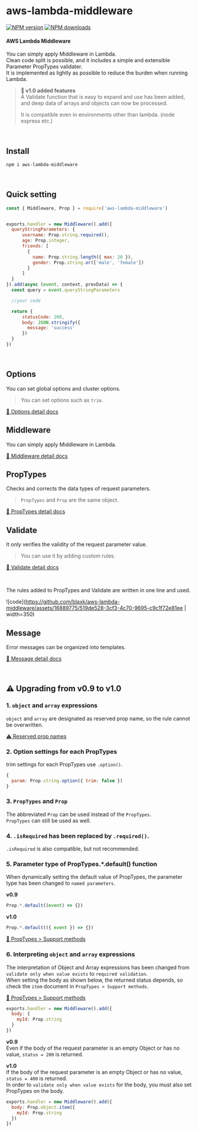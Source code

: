 # aws-lambda-middleware

[![NPM version](https://img.shields.io/npm/v/aws-lambda-middleware.svg)](https://www.npmjs.com/package/aws-lambda-middleware)
[![NPM downloads](https://img.shields.io/npm/dm/aws-lambda-middleware.svg)](https://www.npmjs.com/package/aws-lambda-middleware)

#### AWS Lambda Middleware  
You can simply apply Middleware in Lambda.       
Clean code split is possible, and it includes a simple and extensible Parameter PropTypes validater.  
It is implemented as lightly as possible to reduce the burden when running Lambda.   

> **🚀 v1.0 added features**   
> A Validate function that is easy to expand and use has been added, and deep data of arrays and objects can now be processed.   
> 
> It is compatible even in environments other than lambda. (node express etc.)    

&nbsp;

## Install

```bash
npm i aws-lambda-middleware
```
&nbsp;

## Quick setting
```js
const { Middleware, Prop } = require('aws-lambda-middleware')


exports.handler = new Middleware().add({
  queryStringParameters: {
      username: Prop.string.required(),
      age: Prop.integer,
      friends: [
        {
          name: Prop.string.length({ max: 20 }),
          gender: Prop.string.or(['male', 'female'])
        }
      ]
  }
}).add(async (event, context, prevData) => {
  const query = event.queryStringParameters

  //your code

  return {
      statusCode: 200,
      body: JSON.stringify({
        message: 'success'
      })
  }
})
```

&nbsp;

## Options
You can set global options and cluster options.  
> You can set options such as `trim`.   

[📖 Options detail docs](docs/OPTIONS.md)

## Middleware
You can simply apply Middleware in Lambda.   

[📖 Middleware detail docs](docs/MIDDLEWEAR.md)

## PropTypes
Checks and corrects the data types of request parameters.    
> `PropTypes` and `Prop` are the same object.   

[📖 PropTypes detail docs](docs/PROP_TYPES.md)

## Validate
It only verifies the validity of the request parameter value.   
> You can use it by adding custom rules.   

[📖 Validate detail docs](docs/VALIDATE.md)

&nbsp;

The rules added to PropTypes and Validate are written in one line and used.

![code](https://github.com/blaxk/aws-lambda-middleware/assets/16889775/519de528-3cf3-4c70-9695-c9c1f72e81ee | width=350)

## Message
Error messages can be organized into templates.   

[📖 Message detail docs](docs/MESSAGE.md)

&nbsp;
&nbsp;

## ⚠️ Upgrading from v0.9 to v1.0

### 1. `object` and `array` expressions
`object` and `array` are designated as reserved prop name, so the rule cannot be overwritten.     

[⚠️ Reserved prop names](docs/RESERVED_PROPS.md)

### 2. Option settings for each PropTypes
trim settings for each PropTypes use `.option()`.   
```js
{
  param: Prop.string.option({ trim: false })
}
```

### 3. `PropTypes` and `Prop`
The abbreviated `Prop` can be used instead of the `PropTypes`.     
`PropTypes` can still be used as well.   

### 4. `.isRequired` has been replaced by `.required()`.   
`.isRequired` is also compatible, but not recommended.    

### 5. Parameter type of PropTypes.*.default() function
When dynamically setting the default value of PropTypes, the parameter type has been changed to `named parameters`.   

**v0.9**   
```js
Prop.*.default((event) => {})
```

**v1.0**   
```js
Prop.*.default(({ event }) => {})
```

[📖 PropTypes > Support methods](docs/PROP_TYPES.md?tab=readme-ov-file#support-methods)


### 6. Interpreting `object` and `array` expressions
The interpretation of Object and Array expressions has been changed from `validate only when value exists` to `required validation`.   
When setting the body as shown below, the returned status depends, so check the `item` document in `PropTypes > Support methods`.   

[📖 PropTypes > Support methods](docs/PROP_TYPES.md?tab=readme-ov-file#support-methods)

```js
exports.handler = new Middleware().add({
  body: {
    myId: Prop.string
  }
})
```

**v0.9**   
Even if the body of the request parameter is an empty Object or has no value, `status = 200` is returned.   

**v1.0**   
If the body of the request parameter is an empty Object or has no value, `status = 400` is returned.   
In order to `validate only when value exists` for the body, you must also set PropTypes on the body.

```js
exports.handler = new Middleware().add({
  body: Prop.object.item({
    myId: Prop.string
  })
})
```

